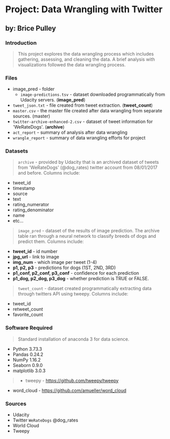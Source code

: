 
# Project: Data Wrangling with Twitter
## by: Brice Pulley

### Introduction
> This project explores the data wrangling process which includes gathering, assessing, and cleaning the data. A brief analysis with visualizations followed the data wrangling process.

### Files
* image_pred - folder
    * `image-predictions.tsv` - dataset downloaded programmatically from Udacity servers. (**image_pred**)
* `tweet_json.txt` - file created from tweet extraction. (**tweet_count**)
* `master.csv` - the master file created after data wrangling from separate sources. (master)
* `twitter-archive-enhanced-2.csv` - dataset of tweet information for 'WeRateDogs'. (**archive**)
* `act_report` - summary of analysis after data wrangling
* `wrangle_report` - summary of data wrangling efforts for project

### Datasets
> `archive` - provided by Udacity that is an archived dataset of tweets from 'WeRateDogs' (@dog_rates) twitter account from 08/01/2017 and before. Columns include:
   * tweet_id
   * timestamp
   * source
   * text
   * rating_numerator
   * rating_denominator
   * name
   * etc...

> `image_pred` - dataset of the results of image prediction. The archive table ran through a neural network to classify breeds of dogs and predict them. Columns include:
   * __tweet_id__ - id number
   * __jpg_url__ - link to image
   * __img_num__ - which image per tweet (1-4)
   * __p1, p2, p3__ - predictions for dogs (1ST, 2ND, 3RD)
   * __p1_conf, p2_conf, p3_conf__ - confidence for each prediction
   * __p1_dog, p2_dog, p3_dog__ - whether prediction is TRUE or FALSE.
   
> `tweet_count` - dataset created programmatically extracting data through twitters API using tweepy. Columns include:
   * tweet_id
   * retweet_count
   * favorite_count
   
### Software Required
> Standard installation of anaconda 3 for data science.
* Python 3.73.3
* Pandas 0.24.2
* NumPy 1.16.2
* Seaborn 0.9.0
* matplotlib 3.0.3

> * tweepy - https://github.com/tweepy/tweepy
* word_cloud - https://github.com/amueller/word_cloud

### Sources
* Udacity
* Twitter `WeRateDogs` @dog_rates
* World Cloud
* Tweepy


```python

```
